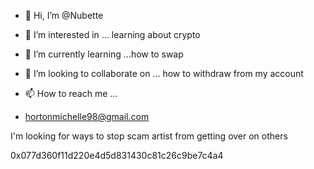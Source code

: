 - 👋 Hi, I’m @Nubette
- 👀 I’m interested in ... learning about crypto
- 🌱 I’m currently learning ...how to swap
- 💞️ I’m looking to collaborate on ... how to withdraw from my account

- 📫 How to reach me ...
- hortonmichelle98@gmail.com

I'm looking for ways to stop scam artist from getting over on others

<!---
Nubette/Nubette is a ✨ special ✨ repository because its `README.md` (this file) appears on your GitHub profile.
You can click the Preview link to take a look at your changes.
--->
0x077d360f11d220e4d5d831430c81c26c9be7c4a4
